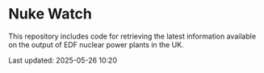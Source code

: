 # Nuke Watch

This repository includes code for retrieving the latest information available on the output of EDF nuclear power plants in the UK.

Last updated: 2025-05-26 10:20